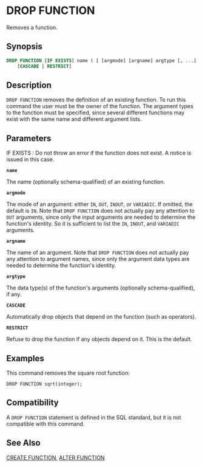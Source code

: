 # DROP FUNCTION

Removes a function.

## Synopsis

```sql
DROP FUNCTION [IF EXISTS] name ( [ [argmode] [argname] argtype [, ...] ] )
    [CASCADE | RESTRICT]
```

## Description

`DROP FUNCTION` removes the definition of an existing function. To run this command the user must be the owner of the function. The argument types to the function must be specified, since several different functions may exist with the same name and different argument lists.

## Parameters

IF EXISTS
:   Do not throw an error if the function does not exist. A notice is issued in this case.

**`name`**

The name (optionally schema-qualified) of an existing function.

**`argmode`**

The mode of an argument: either `IN`, `OUT`, `INOUT`, or `VARIADIC`. If omitted, the default is `IN`. Note that `DROP FUNCTION` does not actually pay any attention to `OUT` arguments, since only the input arguments are needed to determine the function's identity. So it is sufficient to list the `IN`, `INOUT`, and `VARIADIC` arguments.

**`argname`**

The name of an argument. Note that `DROP FUNCTION` does not actually pay any attention to argument names, since only the argument data types are needed to determine the function's identity.

**`argtype`**

The data type(s) of the function's arguments (optionally schema-qualified), if any.

**`CASCADE`**

Automatically drop objects that depend on the function (such as operators).

**`RESTRICT`**

Refuse to drop the function if any objects depend on it. This is the default.

## Examples

This command removes the square root function:

```
DROP FUNCTION sqrt(integer);
```

## Compatibility

A `DROP FUNCTION` statement is defined in the SQL standard, but it is not compatible with this command.

## See Also

[CREATE FUNCTION](/docs/sql-statements/sql-stmt-create-function.md), [ALTER FUNCTION](/docs/sql-statements/sql-stmt-alter-function.md)



